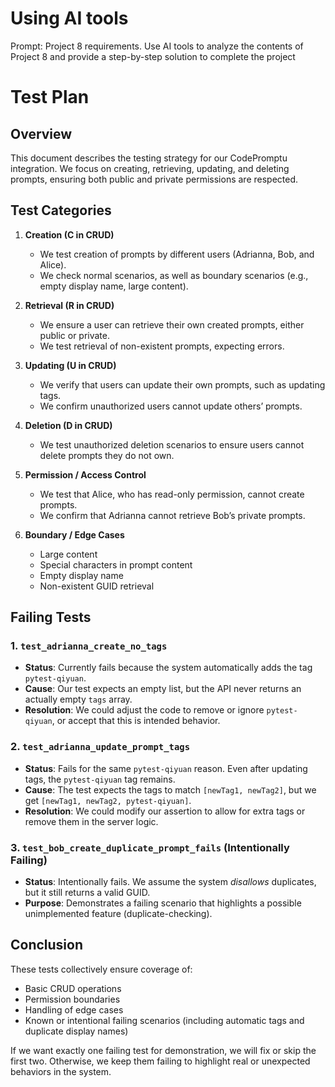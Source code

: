 # Using AI tools
Prompt: Project 8 requirements. Use AI tools to analyze the contents of Project 8 and provide a step-by-step solution to complete the project

# Test Plan

## Overview
This document describes the testing strategy for our CodePromptu integration. We focus on creating, retrieving, updating, and deleting prompts, ensuring both public and private permissions are respected.

## Test Categories

1. **Creation (C in CRUD)**  
   - We test creation of prompts by different users (Adrianna, Bob, and Alice).  
   - We check normal scenarios, as well as boundary scenarios (e.g., empty display name, large content).

2. **Retrieval (R in CRUD)**  
   - We ensure a user can retrieve their own created prompts, either public or private.  
   - We test retrieval of non-existent prompts, expecting errors.

3. **Updating (U in CRUD)**  
   - We verify that users can update their own prompts, such as updating tags.
   - We confirm unauthorized users cannot update others’ prompts.

4. **Deletion (D in CRUD)**  
   - We test unauthorized deletion scenarios to ensure users cannot delete prompts they do not own.

5. **Permission / Access Control**  
   - We test that Alice, who has read-only permission, cannot create prompts.
   - We confirm that Adrianna cannot retrieve Bob’s private prompts.

6. **Boundary / Edge Cases**  
   - Large content  
   - Special characters in prompt content  
   - Empty display name  
   - Non-existent GUID retrieval  


## Failing Tests

### 1. `test_adrianna_create_no_tags`
- **Status**: Currently fails because the system automatically adds the tag `pytest-qiyuan`.  
- **Cause**: Our test expects an empty list, but the API never returns an actually empty `tags` array.  
- **Resolution**: We could adjust the code to remove or ignore `pytest-qiyuan`, or accept that this is intended behavior.

### 2. `test_adrianna_update_prompt_tags`
- **Status**: Fails for the same `pytest-qiyuan` reason. Even after updating tags, the `pytest-qiyuan` tag remains.  
- **Cause**: The test expects the tags to match `[newTag1, newTag2]`, but we get `[newTag1, newTag2, pytest-qiyuan]`.  
- **Resolution**: We could modify our assertion to allow for extra tags or remove them in the server logic.

### 3. `test_bob_create_duplicate_prompt_fails` (Intentionally Failing)
- **Status**: Intentionally fails. We assume the system *disallows* duplicates, but it still returns a valid GUID.  
- **Purpose**: Demonstrates a failing scenario that highlights a possible unimplemented feature (duplicate-checking).

## Conclusion
These tests collectively ensure coverage of:
- Basic CRUD operations
- Permission boundaries
- Handling of edge cases
- Known or intentional failing scenarios (including automatic tags and duplicate display names)

If we want exactly one failing test for demonstration, we will fix or skip the first two. Otherwise, we keep them failing to highlight real or unexpected behaviors in the system.
